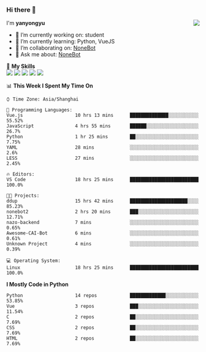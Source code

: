 ### Hi there 👋

<a href="#">
  <img align="right" src="https://github-readme-stats.vercel.app/api?username=yanyongyu&count_private=true&show_icons=true&bg_color=15,f2f7fd,E0EAFC" />
</a>

I'm **yanyongyu**

- 🔭 I’m currently working on: student
- 🌱 I’m currently learning: Python, VueJS
- 👯 I’m collaborating on: [NoneBot](https://github.com/nonebot)
- 💬 Ask me about: [NoneBot](https://github.com/nonebot)

🌟 **My Skills**  
![](https://img.shields.io/badge/-Python-3e74a2?style=flat-square&logo=Python&logoColor=fff)
![](https://img.shields.io/badge/-Vue-4fc08d?style=flat-square&logo=Vue.js&logoColor=fff)
![](https://img.shields.io/badge/-Node.js-339933?style=flat-square&logo=Node.js&logoColor=fff)
![](https://img.shields.io/badge/-Docker-2496ED?style=flat-square&logo=Docker&logoColor=fff)
![](https://img.shields.io/badge/-Linux-000000?style=flat-square&logo=Linux&logoColor=fff)

<!--START_SECTION:waka-->
📊 **This Week I Spent My Time On** 

```text
⌚︎ Time Zone: Asia/Shanghai

💬 Programming Languages: 
Vue.js                   10 hrs 13 mins      ██████████████░░░░░░░░░░░   55.52% 
JavaScript               4 hrs 55 mins       ██████░░░░░░░░░░░░░░░░░░░   26.7% 
Python                   1 hr 25 mins        ██░░░░░░░░░░░░░░░░░░░░░░░   7.75% 
YAML                     28 mins             ░░░░░░░░░░░░░░░░░░░░░░░░░   2.6% 
LESS                     27 mins             ░░░░░░░░░░░░░░░░░░░░░░░░░   2.45%

🔥 Editors: 
VS Code                  18 hrs 25 mins      █████████████████████████   100.0%

🐱‍💻 Projects: 
ddup                     15 hrs 42 mins      █████████████████████░░░░   85.23% 
nonebot2                 2 hrs 20 mins       ███░░░░░░░░░░░░░░░░░░░░░░   12.71% 
nazo-backend             7 mins              ░░░░░░░░░░░░░░░░░░░░░░░░░   0.65% 
Awesome-CAI-Bot          6 mins              ░░░░░░░░░░░░░░░░░░░░░░░░░   0.61% 
Unknown Project          4 mins              ░░░░░░░░░░░░░░░░░░░░░░░░░   0.39%

💻 Operating System: 
Linux                    18 hrs 25 mins      █████████████████████████   100.0%

```

**I Mostly Code in Python** 

```text
Python                   14 repos            █████████████░░░░░░░░░░░░   53.85% 
Vue                      3 repos             ███░░░░░░░░░░░░░░░░░░░░░░   11.54% 
C                        2 repos             ██░░░░░░░░░░░░░░░░░░░░░░░   7.69% 
CSS                      2 repos             ██░░░░░░░░░░░░░░░░░░░░░░░   7.69% 
HTML                     2 repos             ██░░░░░░░░░░░░░░░░░░░░░░░   7.69%

```



<!--END_SECTION:waka-->
